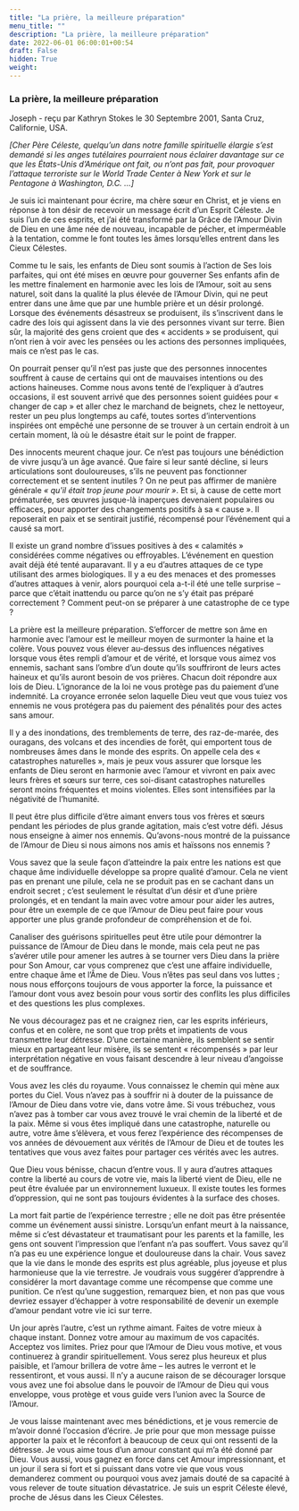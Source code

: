 ```yaml
---
title: "La prière, la meilleure préparation"
menu_title: ""
description: "La prière, la meilleure préparation"
date: 2022-06-01 06:00:01+00:54
draft: False
hidden: True
weight:
---
```

### La prière, la meilleure préparation

Joseph - reçu par Kathryn Stokes le 30 Septembre 2001, Santa Cruz, Californie, USA.

*[Cher Père Céleste, quelqu’un dans notre famille spirituelle élargie s’est demandé si les anges tutélaires pourraient nous éclairer davantage sur ce que les États-Unis d’Amérique ont fait, ou n’ont pas fait, pour provoquer l’attaque terroriste sur le World Trade Center à New York et sur le Pentagone à Washington, D.C. …]*

Je suis ici maintenant pour écrire, ma chère sœur en Christ, et je viens en réponse à ton désir de recevoir un message écrit d’un Esprit Céleste. Je suis l’un de ces esprits, et j’ai été transformé par la Grâce de l’Amour Divin de Dieu en une âme née de nouveau, incapable de pécher, et imperméable à la tentation, comme le font toutes les âmes lorsqu’elles entrent dans les Cieux Célestes.

Comme tu le sais, les enfants de Dieu sont soumis à l’action de Ses lois parfaites, qui ont été mises en œuvre pour gouverner Ses enfants afin de les mettre finalement en harmonie avec les lois de l’Amour, soit au sens naturel, soit dans la qualité la plus élevée de l’Amour Divin, qui ne peut entrer dans une âme que par une humble prière et un désir prolongé. Lorsque des événements désastreux se produisent, ils s’inscrivent dans le cadre des lois qui agissent dans la vie des personnes vivant sur terre. Bien sûr, la majorité des gens croient que des « accidents » se produisent, qui n’ont rien à voir avec les pensées ou les actions des personnes impliquées, mais ce n’est pas le cas.

On pourrait penser qu’il n’est pas juste que des personnes innocentes souffrent à cause de certains qui ont de mauvaises intentions ou des actions haineuses. Comme nous avons tenté de l’expliquer à d’autres occasions, il est souvent arrivé que des personnes soient guidées pour « changer de cap » et aller chez le marchand de beignets, chez le nettoyeur, rester un peu plus longtemps au café, toutes sortes d’interventions inspirées ont empêché une personne de se trouver à un certain endroit à un certain moment, là où le désastre était sur le point de frapper.

Des innocents meurent chaque jour. Ce n’est pas toujours une bénédiction de vivre jusqu’à un âge avancé. Que faire si leur santé décline, si leurs articulations sont douloureuses, s’ils ne peuvent pas fonctionner correctement et se sentent inutiles ? On ne peut pas affirmer de manière générale *« qu'il était trop jeune pour mourir »*. Et si, à cause de cette mort prématurée, ses œuvres jusque-là inaperçues devenaient populaires ou efficaces, pour apporter des changements positifs à sa « cause ». Il reposerait en paix et se sentirait justifié, récompensé pour l’événement qui a causé sa mort.

Il existe un grand nombre d’issues positives à des « calamités » considérées comme négatives ou effroyables. L’événement en question avait déjà été tenté auparavant. Il y a eu d’autres attaques de ce type utilisant des armes biologiques. Il y a eu des menaces et des promesses d’autres attaques à venir, alors pourquoi cela a-t-il été une telle surprise – parce que c’était inattendu ou parce qu’on ne s’y était pas préparé correctement ? Comment peut-on se préparer à une catastrophe de ce type ?

La prière est la meilleure préparation. S’efforcer de mettre son âme en harmonie avec l’amour est le meilleur moyen de surmonter la haine et la colère. Vous pouvez vous élever au-dessus des influences négatives lorsque vous êtes rempli d’amour et de vérité, et lorsque vous aimez vos ennemis, sachant sans l’ombre d’un doute qu’ils souffriront de leurs actes haineux et qu’ils auront besoin de vos prières. Chacun doit répondre aux lois de Dieu. L’ignorance de la loi ne vous protège pas du paiement d’une indemnité. La croyance erronée selon laquelle Dieu veut que vous tuiez vos ennemis ne vous protégera pas du paiement des pénalités pour des actes sans amour.

Il y a des inondations, des tremblements de terre, des raz-de-marée, des ouragans, des volcans et des incendies de forêt, qui emportent tous de nombreuses âmes dans le monde des esprits. On appelle cela des « catastrophes naturelles », mais je peux vous assurer que lorsque les enfants de Dieu seront en harmonie avec l’amour et vivront en paix avec leurs frères et sœurs sur terre, ces soi-disant catastrophes naturelles seront moins fréquentes et moins violentes. Elles sont intensifiées par la négativité de l’humanité.

Il peut être plus difficile d’être aimant envers tous vos frères et sœurs pendant les périodes de plus grande agitation, mais c’est votre défi. Jésus nous enseigne à aimer nos ennemis. Qu’avons-nous montré de la puissance de l’Amour de Dieu si nous aimons nos amis et haïssons nos ennemis ?

Vous savez que la seule façon d’atteindre la paix entre les nations est que chaque âme individuelle développe sa propre qualité d’amour. Cela ne vient pas en prenant une pilule, cela ne se produit pas en se cachant dans un endroit secret ; c’est seulement le résultat d’un désir et d’une prière prolongés, et en tendant la main avec votre amour pour aider les autres, pour être un exemple de ce que l’Amour de Dieu peut faire pour vous apporter une plus grande profondeur de compréhension et de foi.

Canaliser des guérisons spirituelles peut être utile pour démontrer la puissance de l’Amour de Dieu dans le monde, mais cela peut ne pas s’avérer utile pour amener les autres à se tourner vers Dieu dans la prière pour Son Amour, car vous comprenez que c’est une affaire individuelle, entre chaque âme et l’Âme de Dieu. Vous n’êtes pas seul dans vos luttes ; nous nous efforçons toujours de vous apporter la force, la puissance et l’amour dont vous avez besoin pour vous sortir des conflits les plus difficiles et des questions les plus complexes.

Ne vous découragez pas et ne craignez rien, car les esprits inférieurs, confus et en colère, ne sont que trop prêts et impatients de vous transmettre leur détresse. D’une certaine manière, ils semblent se sentir mieux en partageant leur misère, ils se sentent « récompensés » par leur interprétation négative en vous faisant descendre à leur niveau d’angoisse et de souffrance.

Vous avez les clés du royaume. Vous connaissez le chemin qui mène aux portes du Ciel. Vous n’avez pas à souffrir ni à douter de la puissance de l’Amour de Dieu dans votre vie, dans votre âme. Si vous trébuchez, vous n’avez pas à tomber car vous avez trouvé le vrai chemin de la liberté et de la paix. Même si vous êtes impliqué dans une catastrophe, naturelle ou autre, votre âme s’élèvera, et vous ferez l’expérience des récompenses de vos années de dévouement aux vérités de l’Amour de Dieu et de toutes les tentatives que vous avez faites pour partager ces vérités avec les autres.

Que Dieu vous bénisse, chacun d’entre vous. Il y aura d’autres attaques contre la liberté au cours de votre vie, mais la liberté vient de Dieu, elle ne peut être évaluée par un environnement luxueux. Il existe toutes les formes d’oppression, qui ne sont pas toujours évidentes à la surface des choses.

La mort fait partie de l’expérience terrestre ; elle ne doit pas être présentée comme un événement aussi sinistre. Lorsqu’un enfant meurt à la naissance, même si c’est dévastateur et traumatisant pour les parents et la famille, les gens ont souvent l’impression que l’enfant n’a pas souffert. Vous savez qu’il n’a pas eu une expérience longue et douloureuse dans la chair. Vous savez que la vie dans le monde des esprits est plus agréable, plus joyeuse et plus harmonieuse que la vie terrestre. Je voudrais vous suggérer d’apprendre à considérer la mort davantage comme une récompense que comme une punition. Ce n’est qu’une suggestion, remarquez bien, et non pas que vous devriez essayer d’échapper à votre responsabilité de devenir un exemple d’amour pendant votre vie ici sur terre.

Un jour après l’autre, c’est un rythme aimant. Faites de votre mieux à chaque instant. Donnez votre amour au maximum de vos capacités. Acceptez vos limites. Priez pour que l’Amour de Dieu vous motive, et vous continuerez à grandir spirituellement. Vous serez plus heureux et plus paisible, et l’amour brillera de votre âme – les autres le verront et le ressentiront, et vous aussi. Il n’y a aucune raison de se décourager lorsque vous avez une foi absolue dans le pouvoir de l’Amour de Dieu qui vous enveloppe, vous protège et vous guide vers l’union avec la Source de l’Amour.

Je vous laisse maintenant avec mes bénédictions, et je vous remercie de m’avoir donné l’occasion d’écrire. Je prie pour que mon message puisse apporter la paix et le réconfort à beaucoup de ceux qui ont ressenti de la détresse. Je vous aime tous d’un amour constant qui m’a été donné par Dieu. Vous aussi, vous gagnez en force dans cet Amour impressionnant, et un jour il sera si fort et si puissant dans votre vie que vous vous demanderez comment ou pourquoi vous avez jamais douté de sa capacité à vous relever de toute situation dévastatrice. Je suis un esprit Céleste élevé, proche de Jésus dans les Cieux Célestes.

